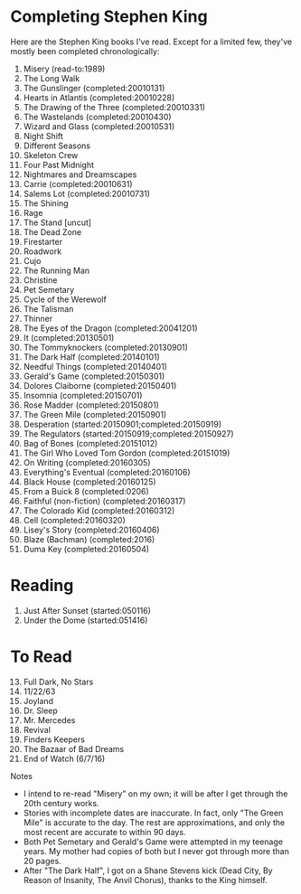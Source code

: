 # Completing Stephen King

Here are the Stephen King books I've read. Except for a limited few, they've mostly been completed chronologically:

1. Misery (read-to:1989)
2. The Long Walk
2. The Gunslinger (completed:20010131)
3. Hearts in Atlantis (completed:20010228)
4. The Drawing of the Three (completed:20010331)
5. The Wastelands (completed:20010430)
6. Wizard and Glass (completed:20010531)
6. Night Shift
6. Different Seasons
6. Skeleton Crew
6. Four Past Midnight
6. Nightmares and Dreamscapes
7. Carrie (completed:20010631)
8. Salems Lot (completed:20010731)
9. The Shining
10. Rage
11. The Stand [uncut]
13. The Dead Zone
14. Firestarter
15. Roadwork
16. Cujo
17. The Running Man
18. Christine
19. Pet Semetary
20. Cycle of the Werewolf
21. The Talisman
22. Thinner
23. The Eyes of the Dragon (completed:20041201)
24. It (completed:20130501)
25. The Tommyknockers (completed:20130901)
26. The Dark Half (completed:20140101)
27. Needful Things (completed:20140401)
28. Gerald's Game (completed:20150301)
29. Dolores Claiborne (completed:20150401)
30. Insomnia (completed:20150701)
31. Rose Madder (completed:20150801)
32. The Green Mile (completed:20150901)
33. Desperation (started:20150901;completed:20150919)
34. The Regulators (started:20150919;completed:20150927)
35. Bag of Bones (completed:20151012)
36. The Girl Who Loved Tom Gordon (completed:20151019)
1. On Writing (completed:20160305)
2. Everything's Eventual (completed:20160106)
3. Black House (completed:20160125)
4. From a Buick 8 (completed:0206)
5. Faithful (non-fiction) (completed:20160317)
6. The Colorado Kid (completed:20160312)
7. Cell (completed:20160320)
8. Lisey's Story (completed:20160406)
9. Blaze (Bachman) (completed:2016)
10. Duma Key (completed:20160504)

# Reading

1. Just After Sunset (started:050116)
2. Under the Dome (started:051416)

# To Read

13. Full Dark, No Stars
14. 11/22/63
15. Joyland
16. Dr. Sleep
17. Mr. Mercedes
18. Revival
19. Finders Keepers
20. The Bazaar of Bad Dreams
21. End of Watch (6/7/16)


Notes
* I intend to re-read "Misery" on my own; it will be after I get through the 20th century works.
* Stories with incomplete dates are inaccurate. In fact, only "The Green Mile" is accurate to the day. The rest are approximations, and only the most recent are accurate to within 90 days.
* Both Pet Semetary and Gerald's Game were attempted in my teenage years. My mother had copies of both but I never got through more than 20 pages.
* After "The Dark Half", I got on a Shane Stevens kick (Dead City, By Reason of Insanity, The Anvil Chorus), thanks to the King himself.